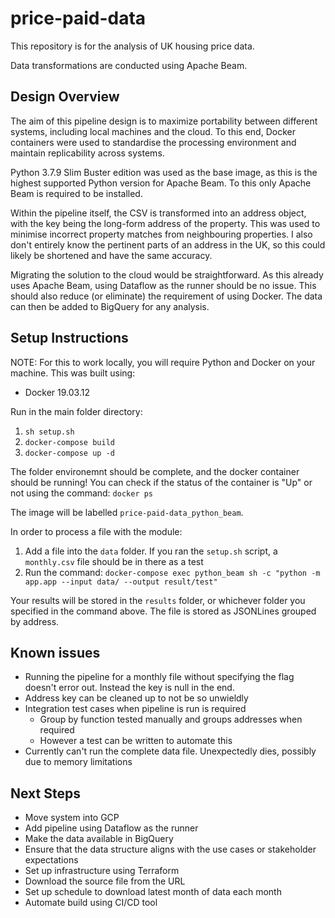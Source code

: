 # price-paid-data

This repository is for the analysis of UK housing price data.

Data transformations are conducted using Apache Beam.

## Design Overview

The aim of this pipeline design is to maximize portability between different
systems, including local machines and the cloud. To this end, Docker containers
were used to standardise the processing environment and maintain replicability
across systems.

Python 3.7.9 Slim Buster edition was used as the base image, as this is the
highest supported Python version for Apache Beam. To this only Apache Beam is
required to be installed.

Within the pipeline itself, the CSV is transformed into an address object,
with the key being the long-form address of the property. This was used to
minimise incorrect property matches from neighbouring properties. I also don't
entirely know the pertinent parts of an address in the UK, so this could likely
be shortened and have the same accuracy.

Migrating the solution to the cloud would be straightforward. As this already
uses Apache Beam, using Dataflow as the runner should be no issue. This should
also reduce (or eliminate) the requirement of using Docker. The data can then
be added to BigQuery for any analysis.

## Setup Instructions

NOTE: For this to work locally, you will require Python and Docker on your
machine. This was built using:

- Docker 19.03.12

Run in the main folder directory:

1. `sh setup.sh`
2. `docker-compose build`
3. `docker-compose up -d`

The folder environemnt should be complete, and the docker container should be
running! You can check if the status of the container is "Up" or not using the
command: `docker ps`

The image will be labelled `price-paid-data_python_beam`.

In order to process a file with the module:

1. Add a file into the `data` folder. If you ran the `setup.sh` script, a
`monthly.csv` file should be in there as a test
2. Run the command: `docker-compose exec python_beam sh -c "python -m app.app --input data/ --output result/test"`

Your results will be stored in the `results` folder, or whichever folder you
specified in the command above. The file is stored as JSONLines grouped by
address.

## Known issues

- Running the pipeline for a monthly file without specifying the flag doesn't
error out. Instead the key is null in the end.
- Address key can be cleaned up to not be so unwieldly
- Integration test cases when pipeline is run is required
  - Group by function tested manually and groups addresses when required
  - However a test can be written to automate this
- Currently can't run the complete data file. Unexpectedly dies, possibly due
to memory limitations

## Next Steps

- Move system into GCP
- Add pipeline using Dataflow as the runner
- Make the data available in BigQuery
- Ensure that the data structure aligns with the use cases or stakeholder
expectations
- Set up infrastructure using Terraform
- Download the source file from the URL
- Set up schedule to download latest month of data each month
- Automate build using CI/CD tool
